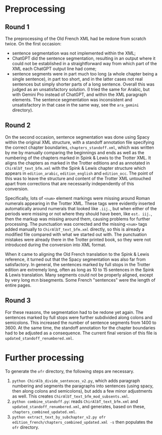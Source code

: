 # Preprocessing

## Round 1

The preprocessing of the Old French XML had be redone from scratch twice. On the first occasion:
- sentence segmentation was not implemented within the XML;
- ChatGPT did the sentence segmentation, resulting in an output where it could not be established in a straightforward way from which part of the XML each ChatGPT output line had come;
- sentence segments were in part much too long (a whole chapter being a single sentence), in part too short, and in the latter cases not real sentences but simply shorter parts of a long sentence.
Overall this was judged as an unsatisfactory solution. (I tried the same for Arabic, but with Gemini Pro instead of ChatGPT, and within the XML paragraph elements. The sentence segmentation was inconsistent and unsatisfactory in that case in the same way, see the `ara_gemini` directory).

## Round 2

On the second occasion, sentence segmentation was done using Spacy within the original XML structure, with a standoff annotation file specifying the correct chapter boundaries, `chapters_standoff.xml`, which was written by me by manually comparing the beginnings and ends as well as the numbering of the chapters marked in Spink & Lewis to the Trotter XML. It aligns the chapters as marked in the Trotter editions and as annotated in `ChirAlbT_text_bfm.xml` with the Spink & Lewis chapter structure which appears in `edition_arabic`, `edition_english` and `edition_occ`. The point of this was to leave the structure and content of the Trotter XML untouched apart from corrections that are necessarily independently of this conversion.

Specifically, lots of `<num>` element markings were missing around Roman numerals appearing in the Trotter XML. These tags were evidently inserted automatically around numerals that looked like `.iij.`, but when either of the periods were missing or not where they should have been, like `est. iij.`, then the markup was missing around them, causing problems for further processing. The punctuation was corrected and the missing `<num>` tags added manually to `ChirAlbT_text_bfm.xml` directly, so this is already a modified file compared with what we started out with. The punctuation mistakes were already there in the Trotter printed book, so they were not introduced during the conversion into XML format.

When it came to aligning the Old French translation to the Spink & Lewis reference, it turned out that the Spacy segmentation was also far from satisfactory. In general, the sentences marked by full stops in the Trotter edition are extremely long, often as long as 10 to 15 sentences in the Spink & Lewis translation. Many segments could not be properly aligned, except by very long m:n bisegments. Some French "sentences" were the length of entire pages.

## Round 3

For these reasons, the segmentation had to be redone yet again. The sentences marked by full stops were further subdivided along colons and semicolons. This increased the number of sentence segments from 1400 to 3600. At the same time, the standoff annotation for the chapter boundaries had to be adjusted as a consequence. The current final version of this file is `updated_standoff_renumbered.xml`.

# Further processing

To generate the `ofr` directory, the following steps are necessary.

1. `python ChirAlb_divide_sentences_v2.py`, which adds paragraph numbering and segments the paragraphs into sentences (using spacy, then along colons and semicolons), but adds a few minor adjustments as well. This creates `ChirAlbT_text_bfm_mod_subsents.xml`.
2. `python combine_standoff.py`: reads `ChirAlbT_text_bfm.xml` and `updated_standoff_renumbered.xml`, and generates, based on these, `chapters_combined_updated.xml`.
3. `python extract_text_by_subchapter_v2.py ofr edition_french/chapters_combined_updated.xml -s` then populates the `ofr` directory.
